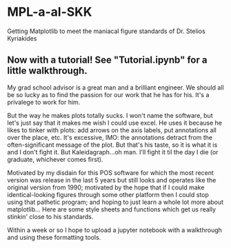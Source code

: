 # MPL-a-al-SKK
Getting Matplotlib to meet the maniacal figure standards of Dr. Stelios Kyriakides

## Now with a tutorial!  See "Tutorial.ipynb" for a little walkthrough.

My grad school advisor is a great man and a brilliant engineer.  We should all be so lucky as to find the passion for our work that he has for his. It's a privalege to work for him.

But the way he makes plots totally sucks.  I won't name the software, but let's just say that it makes me wish I could use excel.  He uses it because he likes to tinker with plots: add arrows on the axis labels, put annotations all over the place, etc.  It's excessive, IMO:  the annotations detract from the often-significant message of the plot.  But that's his taste, so it is what it is and I don't fight it.  But Kaleidagraph...oh man.  I'll fight it til the day I die (or graduate, whichever comes first).

Motivated by my disdain for this POS software for which the most recent version was release in the last 5 years but still looks and operates like the original version from 1990; motivated by the hope that if I could make identical-looking figures through some other platform then I could stop using that pathetic program; and hoping to just learn a whole lot more about matplotlib...
Here are some style sheets and functions which get us really stinkin' close to his standards.

Within a week or so I hope to upload a jupyter notebook with a walkthrough and using these formatting tools.
